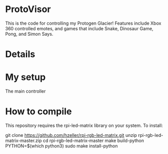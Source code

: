 # ProtoVisor
This is the code for controlling my Protogen Glacier! Features include Xbox 360 controlled emotes, and games that include Snake, Dinosaur Game, Pong, and Simon Says. 

# Details

# My setup
The main controller 

# How to compile
This repository requires the rpi-led-matrix library on your system. To install:

git clone https://github.com/hzeller/rpi-rgb-led-matrix.git
unzip rpi-rgb-led-matrix-master.zip
cd rpi-rgb-led-matrix-master
make build-python PYTHON=$(which python3)
sudo make install-python


